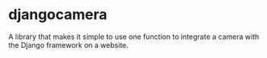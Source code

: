 # djangocamera
A library that makes it simple to use one function to integrate a camera with the Django framework on a website.
